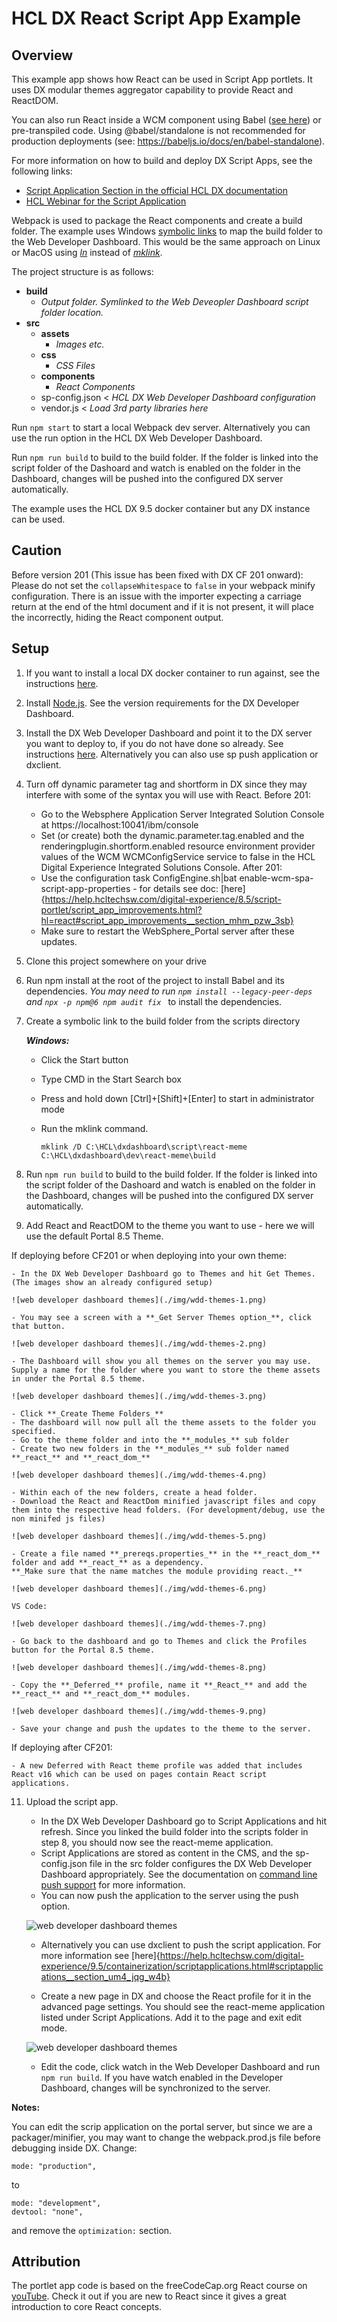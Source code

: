 # HCL DX React Script App Example

## Overview
This example app shows how React can be used in Script App portlets. It uses DX modular themes aggregator capability to provide React and ReactDOM.

You can also run React inside a WCM component using Babel ([see here](./babel-standalone.md)) or pre-transpiled code. Using @babel/standalone is not recommended for production deployments (see: https://babeljs.io/docs/en/babel-standalone). 

For more information on how to build and deploy DX Script Apps, see the following links:

- [Script Application Section in the official HCL DX documentation](https://help.hcltechsw.com/digital-experience/8.5/script-portlet/script_portlet.html)
- [HCL Webinar for the Script Application](https://register.gotowebinar.com/register/7426671489876419343)

Webpack is used to package the React components and create a build folder. The example uses Windows [symbolic links](https://en.wikipedia.org/wiki/Symbolic_link) to map the build folder to the Web Developer Dashboard. This would be the same approach on Linux or MacOS using [_ln_](https://man7.org/linux/man-pages/man1/ln.1.html) instead of [_mklink_](https://docs.microsoft.com/en-us/windows-server/administration/windows-commands/mklink).

The project structure is as follows:

- **build**
    - _Output folder. Symlinked to the Web Deveopler Dashboard script folder location._
- **src**
    - **assets**
        - _Images etc._
    - **css**
        - _CSS Files_
    - **components**
        - _React Components_
    - sp-config.json < _HCL DX Web Developer Dashboard configuration_
    - vendor.js < _Load 3rd party libraries here_

Run `npm start` to start a local Webpack dev server. Alternatively you can use the run option in the HCL DX Web Developer Dashboard.

Run `npm run build` to build to the build folder. If the folder is linked into the script folder of the Dashoard and watch is enabled on the folder in the Dashboard, changes will be pushed into the configured DX server automatically. 

The example uses the HCL DX 9.5 docker container but any DX instance can be used. 

## Caution

Before version 201 (This issue has been fixed with DX CF 201 onward):
Please do not set the `collapseWhitespace` to `false` in your webpack minify configuration. There is an issue with the importer expecting a carriage return at the end of the html document and if it is not present, it will place the <htmlwrapper> incorrectly, hiding the React component output.

## Setup

1. If you want to install a local DX docker container to run against, see the instructions [here](./docker.md).

2. Install [Node.js](https://nodejs.org/en/download/). See the version requirements for the DX Developer Dashboard.

3. Install the DX Web Developer Dashboard and point it to the DX server you want to deploy to, if you do not have done so already. See instructions [here](./dxwebdashboard.md).
Alternatively you can also use sp push application or dxclient. 

5. Turn off dynamic parameter tag and shortform in DX since they may interfere with some of the syntax you will use with React. 
    Before 201:
    - Go to the Websphere Application Server Integrated Solution Console at https://localhost:10041/ibm/console
    - Set (or create) both the dynamic.parameter.tag.enabled and the renderingplugin.shortform.enabled resource environment provider values of the WCM WCMConfigService service to false in the HCL Digital Experience Integrated Solutions Console.
    After 201: 
    - Use the configuration task ConfigEngine.sh|bat enable-wcm-spa-script-app-properties - for details see doc: [here]{https://help.hcltechsw.com/digital-experience/8.5/script-portlet/script_app_improvements.html?hl=react#script_app_improvements__section_mhm_pzw_3sb}
    - Make sure to restart the WebSphere_Portal server after these updates.
    
6. Clone this project somewhere on your drive
7. Run npm install at the root of the project to install Babel and its dependencies. *You may need to run `npm install --legacy-peer-deps` and `npx -p npm@6 npm audit fix `* to install the dependencies.
8. Create a symbolic link to the build folder from the scripts directory
    
    **_Windows:_**
    - Click the Start button
    - Type CMD in the Start Search box
    - Press and hold down [Ctrl]+[Shift]+[Enter] to start in administrator mode
    - Run the mklink command.
      
      ```mklink /D C:\HCL\dxdashboard\script\react-meme C:\HCL\dxdashboard\dev\react-meme\build```
9. Run `npm run build` to build to the build folder. If the folder is linked into the script folder of the Dashoard and watch is enabled on the folder in the Dashboard, changes will be pushed into the configured DX server automatically. 

10. <a name='add-react'>Add</a> React and ReactDOM to the theme you want to use - here we will use the default Portal 8.5 Theme.

If deploying before CF201 or when deploying into your own theme:

    - In the DX Web Developer Dashboard go to Themes and hit Get Themes. (The images show an already configured setup) 
    
    ![web developer dashboard themes](./img/wdd-themes-1.png)

    - You may see a screen with a **_Get Server Themes option_**, click that button.

    ![web developer dashboard themes](./img/wdd-themes-2.png)

    - The Dashboard will show you all themes on the server you may use. Supply a name for the folder where you want to store the theme assets in under the Portal 8.5 theme.

    ![web developer dashboard themes](./img/wdd-themes-3.png)

    - Click **_Create Theme Folders_** 
    - The dashboard will now pull all the theme assets to the folder you specified.
    - Go to the theme folder and into the **_modules_** sub folder
    - Create two new folders in the **_modules_** sub folder named **_react_** and **_react_dom_**

    ![web developer dashboard themes](./img/wdd-themes-4.png)

    - Within each of the new folders, create a head folder.
    - Download the React and ReactDom minified javascript files and copy them into the respective head folders. (For development/debug, use the non minifed js files)

    ![web developer dashboard themes](./img/wdd-themes-5.png)

    - Create a file named **_prereqs.properties_** in the **_react_dom_** folder and add **_react_** as a dependency. 
    **_Make sure that the name matches the module providing react._**

    ![web developer dashboard themes](./img/wdd-themes-6.png)

    VS Code:

    ![web developer dashboard themes](./img/wdd-themes-7.png)

    - Go back to the dashboard and go to Themes and click the Profiles button for the Portal 8.5 theme.

    ![web developer dashboard themes](./img/wdd-themes-8.png)

    - Copy the **_Deferred_** profile, name it **_React_** and add the **_react_** and **_react_dom_** modules.

    ![web developer dashboard themes](./img/wdd-themes-9.png)

    - Save your change and push the updates to the theme to the server.

If deploying after CF201:

    - A new Deferred with React theme profile was added that includes React v16 which can be used on pages contain React script applications. 

11. Upload the script app.

    - In the DX Web Developer Dashboard go to Script Applications and hit refresh. Since you linked the build folder into the scripts folder in step 8, you should now see the react-meme application.
    - Script Applications are stored as content in the CMS, and the sp-config.json file in the src folder configures the DX Web Developer Dashboard appropriately. See the documentation on [command line push support](https://help.hcltechsw.com/digital-experience/8.5/script-portlet/cmd_line_push_cmd.html) for more information.
    - You can now push the application to the server using the push option.

    ![web developer dashboard themes](./img/wdd-script-1.png)

    - Alternatively you can use dxclient to push the script application. For more information see [here]{https://help.hcltechsw.com/digital-experience/9.5/containerization/scriptapplications.html#scriptapplications__section_um4_jqg_w4b}

    - Create a new page in DX and choose the React profile for it in the advanced page settings. You should see the react-meme application listed under Script Applications. Add it to the page and exit edit mode.

    ![web developer dashboard themes](./img/wdd-portlet-1.png)

    - Edit the code, click watch in the Web Developer Dashboard and run `npm run build`. If you have watch enabled in the Developer Dashboard, changes will be synchronized to the server.
    
**Notes:**

You can edit the scrip application on the portal server, but since we are  a packager/minifier, you may want to change the webpack.prod.js file before debugging inside DX. Change:

    mode: "production",
    
to
    
    mode: "development",
    devtool: "none",

and remove the `optimization:` section.


## Attribution
The portlet app code is based on the freeCodeCap.org React course on [youTube](https://youtu.be/DLX62G4lc44). Check it out if you are new to React since it gives a great introduction to core React concepts.


